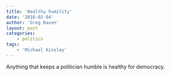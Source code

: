 ```yaml
---
title: 'Healthy humility'
date: '2010-02-04'
author: 'Greg Raven'
layout: post
categories:
    - politics
tags:
    - 'Michael Kinsley'
---
```


Anything that keeps a politician humble is healthy for democracy.
